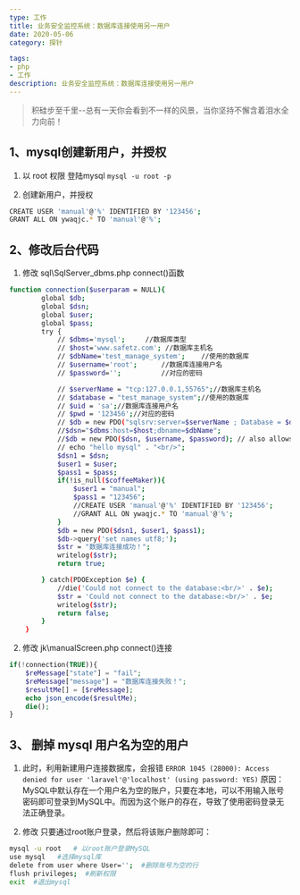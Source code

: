 ```yaml
---
type: 工作
title: 业务安全监控系统：数据库连接使用另一用户
date: 2020-05-06
category: 探针

tags:
- php
- 工作
description: 业务安全监控系统：数据库连接使用另一用户
---
```

>积硅步至千里--总有一天你会看到不一样的风景，当你坚持不懈含着泪水全力向前！



## 1、mysql创建新用户，并授权

1. 以 root 权限 登陆mysql `mysql -u root -p`

2. 创建新用户，并授权

```sh
CREATE USER 'manual'@'%' IDENTIFIED BY '123456';
GRANT ALL ON ywaqjc.* TO 'manual'@'%';
```

## 2、修改后台代码

1. 修改 sql\SqlServer_dbms.php  connect()函数

```sh
function connection($userparam = NULL){
        global $db;
        global $dsn;
        global $user;
        global $pass;
        try {
            // $dbms='mysql';     //数据库类型
            // $host='www.safetz.com'; //数据库主机名
            // $dbName='test_manage_system';    //使用的数据库
            // $username='root';      //数据库连接用户名
            // $password='';          //对应的密码

            // $serverName = "tcp:127.0.0.1,55765";//数据库主机名
            // $database = "test_manage_system";//使用的数据库
            // $uid = 'sa';//数据库连接用户名
            // $pwd = '123456';//对应的密码
            // $db = new PDO("sqlsrv:server=$serverName ; Database = $database", $uid, $pwd);
            //$dsn="$dbms:host=$host;dbname=$dbName";
            //$db = new PDO($dsn, $username, $password); // also allows an extra parameter of configuration
            // echo "hello mysql" . "<br/>";
            $dsn1 = $dsn;
            $user1 = $user;
            $pass1 = $pass;
            if(!is_null($coffeeMaker)){
                $user1 = "manual";
                $pass1 = "123456";
                //CREATE USER 'manual'@'%' IDENTIFIED BY '123456';
                //GRANT ALL ON ywaqjc.* TO 'manual'@'%';
            }
            $db = new PDO($dsn1, $user1, $pass1);
            $db->query('set names utf8;');
            $str = "数据库连接成功！";
            writelog($str);
            return true;

        } catch(PDOException $e) {
            //die('Could not connect to the database:<br/>' . $e);
            $str = 'Could not connect to the database:<br/>' . $e;
            writelog($str);
            return false;
        }
    }
```

2. 修改 jk\manualScreen.php  connect()连接

```php
if(!connection(TRUE)){
    $reMessage["state"] = "fail";
    $reMessage["message"] = "数据库连接失败！";
    $resultMe[] = [$reMessage];
    echo json_encode($resultMe);
    die();
}
```

## 3、 删掉 mysql 用户名为空的用户

1. 此时，利用新建用户连接数据库，会报错
`ERROR 1045 (28000): Access denied for user 'laravel'@'localhost' (using password: YES)`
原因：MySQL中默认存在一个用户名为空的账户，只要在本地，可以不用输入账号密码即可登录到MySQL中。而因为这个账户的存在，导致了使用密码登录无法正确登录。

2. 修改
只要通过root账户登录，然后将该账户删除即可：

```sh
mysql -u root   # 以root账户登录MySQL
use mysql   #选择mysql库
delete from user where User='';  #删除账号为空的行
flush privileges;  #刷新权限
exit  #退出mysql
```
